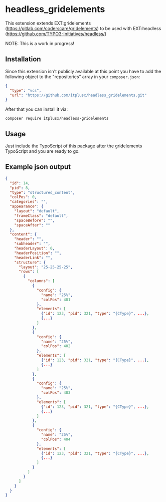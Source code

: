 # headless_gridelements
This extension extends EXT:gridelements (https://gitlab.com/coderscare/gridelements) to be used with EXT:headless (https://github.com/TYPO3-Initiatives/headless/)

NOTE: This is a work in progress!

## Installation
Since this extension isn't publicly available at this point you have to add the following object to the "repositories" array in your `composer.json`:
```json
{
  "type": "vcs",
  "url": "https://github.com/itplusx/headless_gridelements.git"
}
```

After that you can install it via:
```
composer require itplusx/headless-gridelements
```

## Usage
Just include the TypoScript of this package after the gridelements TypoScript and you are ready to go.

## Example json output
```json
{
  "id": 14,
  "pid": 8,
  "type": "structured_content",
  "colPos": 0,
  "categories": "",
  "appearance": {
    "layout": "default",
    "frameClass": "default",
    "spaceBefore": "",
    "spaceAfter": ""
  },
  "content": {
    "header": "",
    "subheader": "",
    "headerLayout": 0,
    "headerPosition": "",
    "headerLink": "",
    "structure": {
      "layout": "25-25-25-25",
      "rows": [
        {
          "columns": [
            {
              "config": {
                "name": "25%",
                "colPos": 401
              },
              "elements": [
                {"id": 123, "pid": 321, "type": "{CType}", ...},
                {...}
              ]
            },
            {
              "config": {
                "name": "25%",
                "colPos": 402
              },
              "elements": [
                {"id": 123, "pid": 321, "type": "{CType}", ...},
                {...}
              ]
            },
            {
              "config": {
                "name": "25%",
                "colPos": 403
              },
              "elements": [
                {"id": 123, "pid": 321, "type": "{CType}", ...},
                {...}
              ]
            },
            {
              "config": {
                "name": "25%",
                "colPos": 404
              },
              "elements": [
                {"id": 123, "pid": 321, "type": "{CType}", ...},
                {...}
              ]
            }
          ]
        }
      ]
    }
  }
}
```